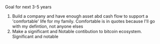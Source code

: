 


Goal for next 3-5 years

 1. Build a company and have enough asset abd cash flow  to support a 'comfortable' life for my family. Comfortable is in quotes because I'll go with my defintion, not anyone elses
 2. Make a significant and Notable contibution to bitcoin ecosystem. Significant and notable 

<!--stackedit_data:
eyJoaXN0b3J5IjpbLTE2ODQwNjU3NjVdfQ==
-->